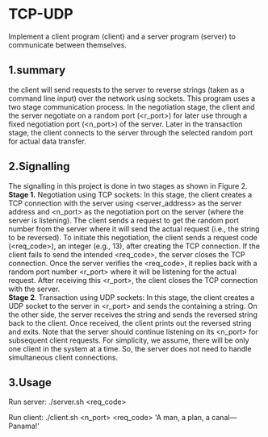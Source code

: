 # TCP-UDP
Implement a client program (client) and a server program (server) to communicate between
themselves.

## 1.summary
the client will send requests to the server to reverse strings (taken as a command
line input) over the network using sockets.
This program uses a two stage communication process. In the negotiation stage, the client and the
server negotiate on a random port (<r_port>) for later use through a fixed negotiation port (<n_port>)
of the server. Later in the transaction stage, the client connects to the server through the selected
random port for actual data transfer.

## 2.Signalling
The signalling in this project is done in two stages as shown in Figure 2.  
**Stage 1.** Negotiation using TCP sockets: In this stage, the client creates a TCP connection with the server
using <server_address> as the server address and <n_port> as the negotiation port on the server
(where the server is listening). The client sends a request to get the random port number from the
server where it will send the actual request (i.e., the string to be reversed). To initiate this negotiation,
the client sends a request code (<req_code>), an integer (e.g., 13), after creating the TCP connection.
If the client fails to send the intended <req_code>, the server closes the TCP connection.
Once the server verifies the <req_code>, it replies back with a random port number
<r_port> where it will be listening for the actual request. After receiving this <r_port>,
the client closes the TCP connection with the server.  
**Stage 2**. Transaction using UDP sockets: In this stage, the client creates a UDP socket to the server in
<r_port> and sends the <msg> containing a string. On the other side, the server receives the string
and sends the reversed string back to the client. Once received, the client prints out the reversed string
and exits. Note that the server should continue listening on its <n_port> for subsequent client requests.
For simplicity, we assume, there will be only one client in the system at a time. So, the server does not
need to handle simultaneous client connections.

## 3.Usage
Run server: ./server.sh <req_code> 

Run client: ./client.sh <server address> <n_port> <req_code> 'A man, a plan, a canal—
Panama!'
